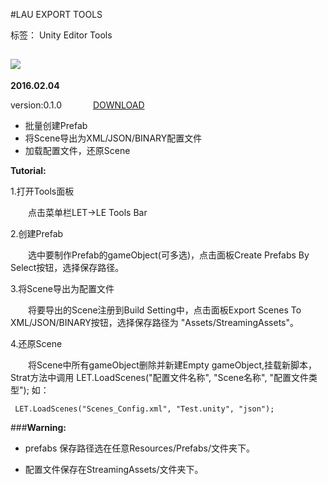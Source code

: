 #LAU EXPORT TOOLS

标签： Unity Editor  Tools

![](http://img.blog.csdn.net/20160204013716479)
---

**2016.02.04** 

version:0.1.0   &#8195;&#8195;&#8195;  [DOWNLOAD]()


 - 批量创建Prefab
 - 将Scene导出为XML/JSON/BINARY配置文件
 - 加载配置文件，还原Scene
 
**Tutorial:**

1.打开Tools面板

&emsp;&emsp;点击菜单栏LET->LE Tools Bar

2.创建Prefab

&emsp;&emsp;选中要制作Prefab的gameObject(可多选)，点击面板Create Prefabs By Select按钮，选择保存路径。

3.将Scene导出为配置文件

&emsp;&emsp;将要导出的Scene注册到Build Setting中，点击面板Export Scenes To XML/JSON/BINARY按钮，选择保存路径为 "Assets/StreamingAssets"。

4.还原Scene

&emsp;&emsp;将Scene中所有gameObject删除并新建Empty gameObject,挂载新脚本，Strat方法中调用
 LET.LoadScenes("配置文件名称", "Scene名称", "配置文件类型");
 如：
 
` LET.LoadScenes("Scenes_Config.xml", "Test.unity", "json");`

###**Warning:** 
 - prefabs 保存路径选在任意Resources/Prefabs/文件夹下。
 
 - 配置文件保存在StreamingAssets/文件夹下。
 
